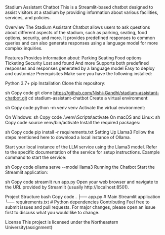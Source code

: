 Stadium Assistant Chatbot
This is a Streamlit-based chatbot designed to assist visitors at a stadium by providing information about various facilities, services, and policies.

Overview
The Stadium Assistant Chatbot allows users to ask questions about different aspects of the stadium, such as parking, seating, food options, security, and more. It provides predefined responses to common queries and can also generate responses using a language model for more complex inquiries.

Features
Provides information about:
Parking
Seating
Food options
Ticketing
Security
Lost and found
And more
Supports both predefined responses and responses generated by a language model
Easy to deploy and customize
Prerequisites
Make sure you have the following installed:

Python 3.7+
pip
Installation
Clone this repository:

sh
Copy code
git clone https://github.com/Nishi-Gandhi/stadium-assistant-chatbot.git
cd stadium-assistant-chatbot
Create a virtual environment:

sh
Copy code
python -m venv venv
Activate the virtual environment:

On Windows:
sh
Copy code
.\venv\Scripts\activate
On macOS and Linux:
sh
Copy code
source venv/bin/activate
Install the required packages:

sh
Copy code
pip install -r requirements.txt
Setting Up Llama3
Follow the steps mentioned here to download a local instance of Ollama.

Start your local instance of the LLM service using the Llama3 model. Refer to the specific documentation of the service for setup instructions. Example command to start the service:

sh
Copy code
ollama serve --model llama3
Running the Chatbot
Start the Streamlit application:

sh
Copy code
streamlit run app.py
Open your web browser and navigate to the URL provided by Streamlit (usually http://localhost:8501).

Project Structure
bash
Copy code
.
├── app.py              # Main Streamlit application
└── requirements.txt    # Python dependencies
Contributing
Feel free to submit issues and pull requests. For major changes, please open an issue first to discuss what you would like to change.

License
This project is licensed under the Northeastern University(assignment)

